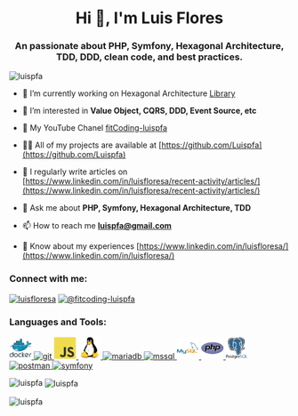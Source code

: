 <h1 align="center">Hi 👋, I'm Luis Flores</h1>
<h3 align="center">An passionate about PHP, Symfony, Hexagonal Architecture, TDD, DDD, clean code, and best practices.</h3>

<p align="left"> <img src="https://komarev.com/ghpvc/?username=luispfa&label=Profile%20views&color=0e75b6&style=flat" alt="luispfa" /> </p>

- 🔭 I’m currently working on Hexagonal Architecture [Library](https://github.com/Luispfa/library)

- 🌱 I’m interested in **Value Object, CQRS, DDD, Event Source, etc**

- 👯 My YouTube Chanel [fitCoding-luispfa](https://www.youtube.com/@fitCoding-luispfa)

- 👨‍💻 All of my projects are available at [https://github.com/Luispfa](https://github.com/Luispfa)

- 📝 I regularly write articles on [https://www.linkedin.com/in/luisfloresa/recent-activity/articles/](https://www.linkedin.com/in/luisfloresa/recent-activity/articles/)

- 💬 Ask me about **PHP, Symfony, Hexagonal Architecture, TDD**

- 📫 How to reach me **luispfa@gmail.com**

- 📄 Know about my experiences [https://www.linkedin.com/in/luisfloresa/](https://www.linkedin.com/in/luisfloresa/)

<h3 align="left">Connect with me:</h3>
<p align="left">
<a href="https://linkedin.com/in/luisfloresa" target="blank"><img align="center" src="https://raw.githubusercontent.com/rahuldkjain/github-profile-readme-generator/master/src/images/icons/Social/linked-in-alt.svg" alt="luisfloresa" height="30" width="40" /></a>
<a href="https://www.youtube.com/@fitCoding-luispfa" target="blank"><img align="center" src="https://raw.githubusercontent.com/rahuldkjain/github-profile-readme-generator/master/src/images/icons/Social/youtube.svg" alt="@fitcoding-luispfa" height="30" width="40" /></a>
</p>

<h3 align="left">Languages and Tools:</h3>
<p align="left"> <a href="https://www.docker.com/" target="_blank" rel="noreferrer"> <img src="https://raw.githubusercontent.com/devicons/devicon/master/icons/docker/docker-original-wordmark.svg" alt="docker" width="40" height="40"/> </a> <a href="https://git-scm.com/" target="_blank" rel="noreferrer"> <img src="https://www.vectorlogo.zone/logos/git-scm/git-scm-icon.svg" alt="git" width="40" height="40"/> </a> <a href="https://developer.mozilla.org/en-US/docs/Web/JavaScript" target="_blank" rel="noreferrer"> <img src="https://raw.githubusercontent.com/devicons/devicon/master/icons/javascript/javascript-original.svg" alt="javascript" width="40" height="40"/> </a> <a href="https://www.linux.org/" target="_blank" rel="noreferrer"> <img src="https://raw.githubusercontent.com/devicons/devicon/master/icons/linux/linux-original.svg" alt="linux" width="40" height="40"/> </a> <a href="https://mariadb.org/" target="_blank" rel="noreferrer"> <img src="https://www.vectorlogo.zone/logos/mariadb/mariadb-icon.svg" alt="mariadb" width="40" height="40"/> </a> <a href="https://www.microsoft.com/en-us/sql-server" target="_blank" rel="noreferrer"> <img src="https://www.svgrepo.com/show/303229/microsoft-sql-server-logo.svg" alt="mssql" width="40" height="40"/> </a> <a href="https://www.mysql.com/" target="_blank" rel="noreferrer"> <img src="https://raw.githubusercontent.com/devicons/devicon/master/icons/mysql/mysql-original-wordmark.svg" alt="mysql" width="40" height="40"/> </a> <a href="https://www.php.net" target="_blank" rel="noreferrer"> <img src="https://raw.githubusercontent.com/devicons/devicon/master/icons/php/php-original.svg" alt="php" width="40" height="40"/> </a> <a href="https://www.postgresql.org" target="_blank" rel="noreferrer"> <img src="https://raw.githubusercontent.com/devicons/devicon/master/icons/postgresql/postgresql-original-wordmark.svg" alt="postgresql" width="40" height="40"/> </a> <a href="https://postman.com" target="_blank" rel="noreferrer"> <img src="https://www.vectorlogo.zone/logos/getpostman/getpostman-icon.svg" alt="postman" width="40" height="40"/> </a> <a href="https://symfony.com" target="_blank" rel="noreferrer"> <img src="https://symfony.com/logos/symfony_black_03.svg" alt="symfony" width="40" height="40"/> </a> </p>

<p><img align="left" src="https://github-readme-stats.vercel.app/api/top-langs?username=luispfa&show_icons=true&locale=en&layout=compact" alt="luispfa" /></p>

<p>&nbsp;<img align="center" src="https://github-readme-stats.vercel.app/api?username=luispfa&show_icons=true&locale=en" alt="luispfa" /></p>

<p><img align="center" src="https://github-readme-streak-stats.herokuapp.com/?user=luispfa&" alt="luispfa" /></p>
